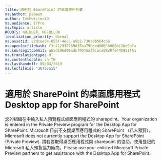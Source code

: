 ```yaml
---
title: 適用於 SharePoint 的桌面應用程式
ms.author: pebaum
author: Techwriter40
ms.audience: ITPro
ms.topic: article
ROBOTS: NOINDEX, NOFOLLOW
localization_priority: Normal
ms.assetid: 82dcee94-656f-4ec8-a9b2-730adb564c06
ms.openlocfilehash: f3c412932769d35ba79beed8065b866e12bc9bfa
ms.sourcegitcommit: a65d196d00adb70045af5caca9828fe44b951f61
ms.translationtype: MT
ms.contentlocale: zh-TW
ms.lasthandoff: 09/04/2019
ms.locfileid: "36755515"
---
```

# <a name="desktop-app-for-sharepoint"></a><span data-ttu-id="515a5-102">適用於 SharePoint 的桌面應用程式</span><span class="sxs-lookup"><span data-stu-id="515a5-102">Desktop app for SharePoint</span></span>

<span data-ttu-id="515a5-103">您的組織在中輸入私人預覽程式桌面應用程式的 sharepoint。</span><span class="sxs-lookup"><span data-stu-id="515a5-103">Your organization is entered in the Private Preview program for the Desktop App for SharePoint.</span></span> <span data-ttu-id="515a5-104">Microsoft 目前不支援桌面應用程式的 SharePoint （私人預覽）。</span><span class="sxs-lookup"><span data-stu-id="515a5-104">Microsoft does not currently support the Desktop App for SharePoint (Private Preview).</span></span> <span data-ttu-id="515a5-105">請若要取得桌面應用程式與 sharepoint 的協助，使用登記的 Microsoft 私人預覽協力廠商。</span><span class="sxs-lookup"><span data-stu-id="515a5-105">Please use your enlisted Microsoft Private Preview partners to get assistance with the Desktop App for SharePoint.</span></span>
